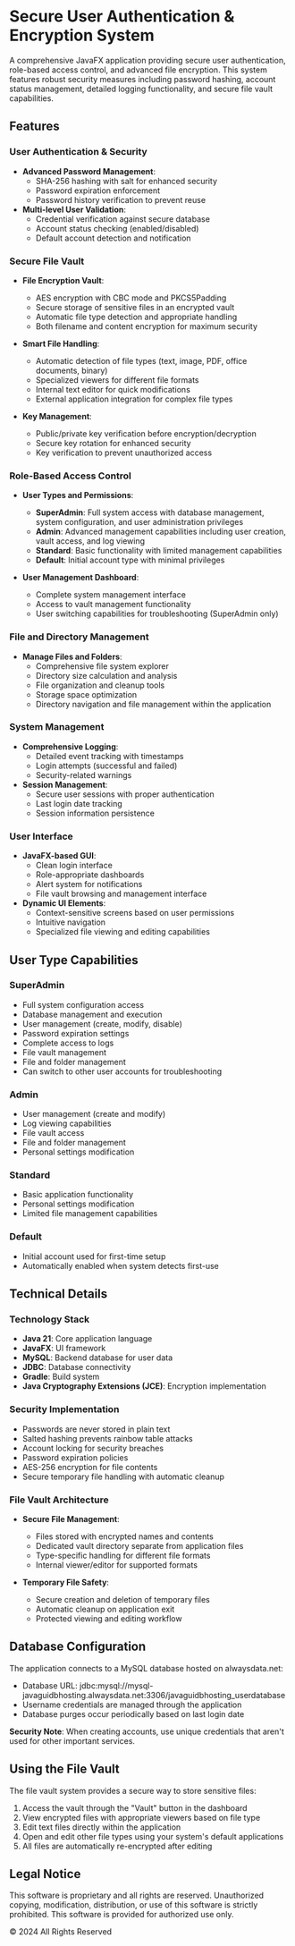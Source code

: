 # Secure User Authentication & Encryption System

A comprehensive JavaFX application providing secure user authentication, role-based access control, and advanced file
encryption. This system features robust security measures including password hashing, account status management,
detailed logging functionality, and secure file vault capabilities.

## Features

### User Authentication & Security

- **Advanced Password Management**:
    - SHA-256 hashing with salt for enhanced security
    - Password expiration enforcement
    - Password history verification to prevent reuse
- **Multi-level User Validation**:
    - Credential verification against secure database
    - Account status checking (enabled/disabled)
    - Default account detection and notification

### Secure File Vault

- **File Encryption Vault**:
    - AES encryption with CBC mode and PKCS5Padding
    - Secure storage of sensitive files in an encrypted vault
    - Automatic file type detection and appropriate handling
    - Both filename and content encryption for maximum security

- **Smart File Handling**:
    - Automatic detection of file types (text, image, PDF, office documents, binary)
    - Specialized viewers for different file formats
    - Internal text editor for quick modifications
    - External application integration for complex file types

- **Key Management**:
    - Public/private key verification before encryption/decryption
    - Secure key rotation for enhanced security
    - Key verification to prevent unauthorized access

### Role-Based Access Control

- **User Types and Permissions**:
    - **SuperAdmin**: Full system access with database management, system configuration, and user administration
      privileges
    - **Admin**: Advanced management capabilities including user creation, vault access, and log viewing
    - **Standard**: Basic functionality with limited management capabilities
    - **Default**: Initial account type with minimal privileges

- **User Management Dashboard**:
    - Complete system management interface
    - Access to vault management functionality
    - User switching capabilities for troubleshooting (SuperAdmin only)

### File and Directory Management

- **Manage Files and Folders**:
    - Comprehensive file system explorer
    - Directory size calculation and analysis
    - File organization and cleanup tools
    - Storage space optimization
    - Directory navigation and file management within the application

### System Management

- **Comprehensive Logging**:
    - Detailed event tracking with timestamps
    - Login attempts (successful and failed)
    - Security-related warnings
- **Session Management**:
    - Secure user sessions with proper authentication
    - Last login date tracking
    - Session information persistence

### User Interface

- **JavaFX-based GUI**:
    - Clean login interface
    - Role-appropriate dashboards
    - Alert system for notifications
    - File vault browsing and management interface
- **Dynamic UI Elements**:
    - Context-sensitive screens based on user permissions
    - Intuitive navigation
    - Specialized file viewing and editing capabilities

## User Type Capabilities

### SuperAdmin

- Full system configuration access
- Database management and execution
- User management (create, modify, disable)
- Password expiration settings
- Complete access to logs
- File vault management
- File and folder management
- Can switch to other user accounts for troubleshooting

### Admin

- User management (create and modify)
- Log viewing capabilities
- File vault access
- File and folder management
- Personal settings modification

### Standard

- Basic application functionality
- Personal settings modification
- Limited file management capabilities

### Default

- Initial account used for first-time setup
- Automatically enabled when system detects first-use

## Technical Details

### Technology Stack

- **Java 21**: Core application language
- **JavaFX**: UI framework
- **MySQL**: Backend database for user data
- **JDBC**: Database connectivity
- **Gradle**: Build system
- **Java Cryptography Extensions (JCE)**: Encryption implementation

### Security Implementation

- Passwords are never stored in plain text
- Salted hashing prevents rainbow table attacks
- Account locking for security breaches
- Password expiration policies
- AES-256 encryption for file contents
- Secure temporary file handling with automatic cleanup

### File Vault Architecture

- **Secure File Management**:
    - Files stored with encrypted names and contents
    - Dedicated vault directory separate from application files
    - Type-specific handling for different file formats
    - Internal viewer/editor for supported formats

- **Temporary File Safety**:
    - Secure creation and deletion of temporary files
    - Automatic cleanup on application exit
    - Protected viewing and editing workflow

## Database Configuration

The application connects to a MySQL database hosted on alwaysdata.net:

- Database URL: jdbc:mysql://mysql-javaguidbhosting.alwaysdata.net:3306/javaguidbhosting_userdatabase
- Username credentials are managed through the application
- Database purges occur periodically based on last login date

**Security Note**: When creating accounts, use unique credentials that aren't used for other important services.

## Using the File Vault

The file vault system provides a secure way to store sensitive files:

1. Access the vault through the "Vault" button in the dashboard
2. View encrypted files with appropriate viewers based on file type
3. Edit text files directly within the application
4. Open and edit other file types using your system's default applications
5. All files are automatically re-encrypted after editing

## Legal Notice

This software is proprietary and all rights are reserved. Unauthorized copying, modification, distribution, or use of
this software is strictly prohibited. This software is provided for authorized use only.

© 2024 All Rights Reserved
